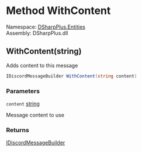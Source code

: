 # Method WithContent

Namespace: [DSharpPlus.Entities](DSharpPlus.Entities.md)  
Assembly: DSharpPlus.dll

## <a id="DSharpPlus_Entities_IDiscordMessageBuilder_WithContent_System_String_"></a>WithContent\(string\)

Adds content to this message

```csharp
IDiscordMessageBuilder WithContent(string content)
```

### Parameters

`content` [string](https://learn.microsoft.com/dotnet/api/system.string)

Message content to use

### Returns

[IDiscordMessageBuilder](DSharpPlus.Entities.IDiscordMessageBuilder.md)

